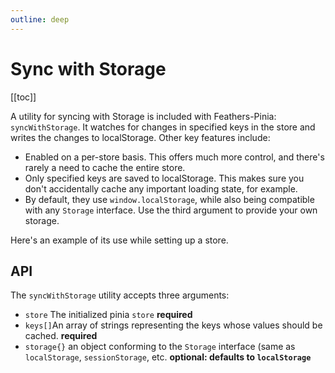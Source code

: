 ```yaml
---
outline: deep
---
```


# Sync with Storage

[[toc]]

A utility for syncing with Storage is included with Feathers-Pinia: `syncWithStorage`. It watches for changes in specified keys in the store and writes the changes to localStorage. Other key features include:

- Enabled on a per-store basis. This offers much more control, and there's rarely a need to cache the entire store.
- Only specified keys are saved to localStorage. This makes sure you don't accidentally cache any important loading state, for example.
- By default, they use `window.localStorage`, while also being compatible with any `Storage` interface. Use the third argument to provide your own storage.

Here's an example of its use while setting up a store.

<!--@include: ./example-full-feathers-model-with-store.md -->

## API

The `syncWithStorage` utility accepts three arguments:

- `store` The initialized pinia `store` **required**
- `keys[]`An array of strings representing the keys whose values should be cached. **required**
- `storage{}` an object conforming to the `Storage` interface (same as `localStorage`, `sessionStorage`, etc. **optional: defaults to `localStorage`**

